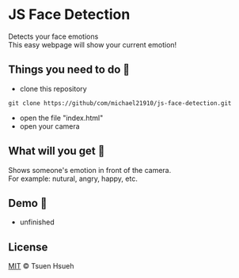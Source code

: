 # JS Face Detection
Detects your face emotions  
This easy webpage will show your current emotion!  

## Things you need to do :open_book:
* clone this repository
```
git clone https://github/com/michael21910/js-face-detection.git
```
* open the file "index.html"
* open your camera
## What will you get :icecream:
Shows someone's emotion in front of the camera.  
For example: nutural, angry, happy, etc.

## Demo :eyes:
* unfinished

## License
[MIT](LICENSE) © Tsuen Hsueh
